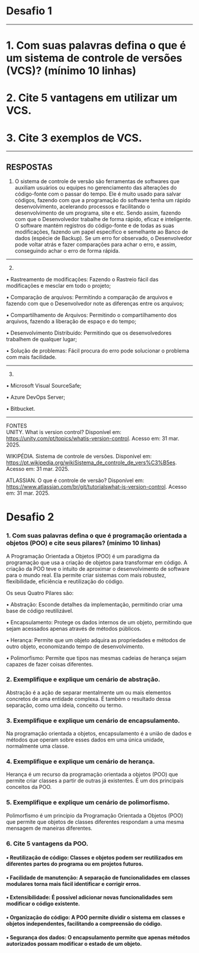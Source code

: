 # Desafio 1
---
# 1. Com suas palavras defina o que é um sistema de controle de versões (VCS)? (mínimo 10 linhas)
# 2. Cite 5 vantagens em utilizar um VCS.
# 3. Cite 3 exemplos de VCS.
--- 
## RESPOSTAS
1. O sistema de controle de versão são ferramentas de softwares que auxiliam
usuários ou equipes no gerenciamento das alterações do código-fonte com o
passar do tempo. Ele é muito usado para salvar códigos, fazendo com que a
programação do software tenha um rápido desenvolvimento, acelerando
processos e facilitando o desenvolvimento de um programa, site e etc. Sendo
assim, fazendo com que o Desenvolvedor trabalhe de forma rápido, eficaz e
inteligente.
O software mantém registros do código-fonte e de todas as suas modificações,
fazendo um papel específico e semelhante ao Banco de dados (espécie de
Backup). Se um erro for observado, o Desenvolvedor pode voltar atrás e fazer
comparações para achar o erro, e assim, conseguindo achar o erro de forma
rápida.
---
2.
• Rastreamento de modificações: Fazendo o Rastreio fácil das modificações e mesclar em todo o projeto;  

• Comparação de arquivos: Permitindo a comparação de arquivos e fazendo com que o Desenvolvedor note as diferenças entre os arquivos;

• Compartilhamento de Arquivos: Permitindo o compartilhamento dos
arquivos, fazendo a liberação de espaço e do tempo;

• Desenvolvimento Distribuído: Permitindo que os desenvolvedores trabalhem de qualquer lugar;

• Solução de problemas: Fácil procura do erro pode solucionar o problema com mais facilidade.  

---
3.
• Microsoft Visual SourceSafe;  

• Azure DevOps Server;  

• Bitbucket.  

---
FONTES  
UNITY. What is version control? Disponível em: https://unity.com/pt/topics/whatis-version-control. Acesso em: 31 mar. 2025.  
  
WIKIPÉDIA. Sistema de controle de versões. Disponível em:
https://pt.wikipedia.org/wikiSistema_de_controle_de_vers%C3%B5es. Acesso em: 31 mar. 2025.  

ATLASSIAN. O que é controle de versão? Disponível em:
https://www.atlassian.com/br/git/tutorialswhat-is-version-control. Acesso em: 31
mar. 2025.

# Desafio 2
### 1. Com suas palavras defina o que é programação orientada a objetos (POO) e cite seus pilares? (mínimo 10 linhas)
A Programação Orientada a Objetos (POO) é um paradigma da programação que usa a criação de objetos para transformar em código. A criação da POO teve o intuito de aproximar o desenvolvimento de software para o mundo real. Ela permite criar sistemas com mais robustez, flexibilidade, eficiência e reutilização do código.

Os seus Quatro Pilares são: 

•	Abstração: Esconde detalhes da implementação, permitindo criar uma base de código reutilizável.

•	Encapsulamento: Protege os dados internos de um objeto, permitindo que sejam acessados apenas através de métodos públicos.

•	Herança: Permite que um objeto adquira as propriedades e métodos de outro objeto, economizando tempo de desenvolvimento.

•	Polimorfismo: Permite que tipos nas mesmas cadeias de herança sejam capazes de fazer coisas diferentes.

### 2. Exemplifique e explique um cenário de abstração.
Abstração é a ação de separar mentalmente um ou mais elementos concretos de uma entidade complexa. É também o resultado dessa separação, como uma ideia, conceito ou termo. 

### 3. Exemplifique e explique um cenário de encapsulamento.
Na programação orientada a objetos, encapsulamento é a união de dados e métodos que operam sobre esses dados em uma única unidade, normalmente uma classe. 

### 4. Exemplifique e explique um cenário de herança.
Herança é um recurso da programação orientada a objetos (POO) que permite criar classes a partir de outras já existentes. É um dos principais conceitos da POO.

### 5. Exemplifique e explique um cenário de polimorfismo.
Polimorfismo é um princípio da Programação Orientada a Objetos (POO) que permite que objetos de classes diferentes respondam a uma mesma mensagem de maneiras diferentes.

### 6. Cite 5 vantagens da POO.
#### •	Reutilização de código: Classes e objetos podem ser reutilizados em diferentes partes do programa ou em projetos futuros. 
#### •	Facilidade de manutenção: A separação de funcionalidades em classes modulares torna mais fácil identificar e corrigir erros. 
#### •	Extensibilidade: É possível adicionar novas funcionalidades sem modificar o código existente. 
#### •	Organização do código: A POO permite dividir o sistema em classes e objetos independentes, facilitando a compreensão do código. 
#### •	Segurança dos dados: O encapsulamento permite que apenas métodos autorizados possam modificar o estado de um objeto. 
